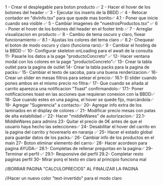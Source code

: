  
 1 - Crear el desplegable para boton producto ✅
 2 - Hacer el hover de los botones del header ✅
 3 - Ejecutar los inserts de la BBDD ✅
 4 - Retocar contador en "divInfo.tsx" para que quede mas bonito✅
  4.1 - Poner que inicie cuando sea visible ✅
 5 - Cambiar imagenes de "nuestrosProductos.tsx" ✅
 6 - Poner el hover de los botones del header en el footer tmb ✅
 7 - Arreglar visualizacion en producto ✅
 8 - Cambio de tema oscuro y claro, fixear funcionamiento ✅
 8.1 - Ajustas los colores del tema claro ✅
 8.2- Chequear el boton de modo oscuro y claro (funciona raro)✅
 9 - Cambiar el hosting de la BBDD ✅
 10- Configurar skeleton onLoading para el await de la consulta
 11- Pasarle los datos a la page "productoConcreto" ✅
 12- Hacer ventana modal con los colores en la page "productoConcreto"✅
 13- Crear la tabla outlet para la pagina de outlet
 14- Crear la tabla packs para la pagina de packs✅
 15- Cambiar el texto de sacoba, para una buena renderizacion✅
 16- Crear un slider en mesas filtros para setear el precio✅
  16.1- El slider cuando pones ambos en el mismo precio no filtra✅
 17- Que cuando se añada al carrito aparezca una notificacion "Toast" confirmandolo✅
  17.1- Poner notificaciones toast en las acciones que requieran conexion con la BBDD✅
 18- Que cuando estes en una pagina, el hover se quede fijo, marcándola✅
 19- Agregar "Sugerencia" a contacto✅
 20- Agregar info extra de los laminados en el display de colores ✅
 21- Modificar precio mesas con patas de alta estabilidad ✅
 22- Hacer "middleWares" de autorizacion✅
  22.1- MiddleWares para admins
 23- Quitar el precio de 0€ antes de que el usuario haya hecho las selecciones✅
 24- Desabilitar el hover del carrito en la pagina del carrito y hoverearlo en naranja ✅
 25- Hacer el estado global para guardar datos de los packs✅
 26- Cambiar info de los productos en el main
 27- Boton eliminar elemento del carro✅
 28- Hacer acordeon para pagina AYUDA✅
  28.1- Completas de rellenar preguntas en la pagina✅
 29- Terminar el perfil  ✅
  29.1- Responsive del perfil
  29.2- Completar resto paginas perfil
 30- Mirar porq el texto en claro al principio funciona mal


//BORRAR PAGINA "CALCULOPRECIOS" AL FINALIZAR LA PAGINA

//Hacer un nuevo color "text-invertido" para el modo claro
